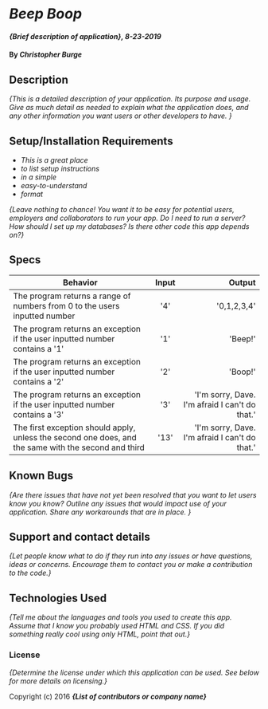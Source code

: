 # _Beep Boop_

#### _{Brief description of application}, 8-23-2019_

#### By _**Christopher Burge**_

## Description

_{This is a detailed description of your application. Its purpose and usage.  Give as much detail as needed to explain what the application does, and any other information you want users or other developers to have. }_

## Setup/Installation Requirements

* _This is a great place_
* _to list setup instructions_
* _in a simple_
* _easy-to-understand_
* _format_

_{Leave nothing to chance! You want it to be easy for potential users, employers and collaborators to run your app. Do I need to run a server? How should I set up my databases? Is there other code this app depends on?}_

## Specs
| Behavior | Input | Output |
| ------------- |:-------------:| -----:|
| The program returns a range of numbers from 0 to the users inputted number | '4' | '0,1,2,3,4' |
| The program returns an exception if the user inputted number contains a '1' | '1' | 'Beep!' |
| The program returns an exception if the user inputted number contains a '2' | '2'| 'Boop!' |
| The program returns an exception if the user inputted number contains a '3' | '3' | 'I'm sorry, Dave. I'm afraid I can't do that.' |
| The first exception should apply, unless the second one does, and the same with the second and third | '13' | 'I'm sorry, Dave. I'm afraid I can't do that.' |


## Known Bugs

_{Are there issues that have not yet been resolved that you want to let users know you know?  Outline any issues that would impact use of your application.  Share any workarounds that are in place. }_

## Support and contact details

_{Let people know what to do if they run into any issues or have questions, ideas or concerns.  Encourage them to contact you or make a contribution to the code.}_

## Technologies Used

_{Tell me about the languages and tools you used to create this app. Assume that I know you probably used HTML and CSS. If you did something really cool using only HTML, point that out.}_

### License

*{Determine the license under which this application can be used.  See below for more details on licensing.}*

Copyright (c) 2016 **_{List of contributors or company name}_**
